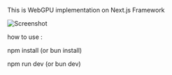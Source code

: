 This is WebGPU implementation on Next.js Framework

![Screenshot](relative/public/images/screenshot.png?raw=true 'Title')

how to use :

npm install (or bun install)

npm run dev (or bun dev)
